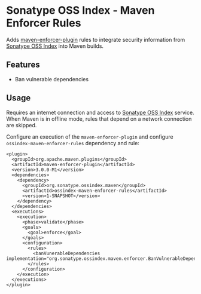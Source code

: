 <!--

    Copyright (c) 2018-present Sonatype, Inc. All rights reserved.

    This program is licensed to you under the Apache License Version 2.0,
    and you may not use this file except in compliance with the Apache License Version 2.0.
    You may obtain a copy of the Apache License Version 2.0 at http://www.apache.org/licenses/LICENSE-2.0.

    Unless required by applicable law or agreed to in writing,
    software distributed under the Apache License Version 2.0 is distributed on an
    "AS IS" BASIS, WITHOUT WARRANTIES OR CONDITIONS OF ANY KIND, either express or implied.
    See the Apache License Version 2.0 for the specific language governing permissions and limitations there under.

-->
# Sonatype OSS Index - Maven Enforcer Rules

Adds [maven-enforcer-plugin][2] rules to integrate security information from [Sonatype OSS Index][1] into Maven builds.

## Features

* Ban vulnerable dependencies

## Usage

Requires an internet connection and access to [Sonatype OSS Index][1] service.
When Maven is in offline mode, rules that depend on a network connection are skipped.

Configure an execution of the `maven-enforcer-plugin` and configure `ossindex-maven-enforcer-rules` dependency and rule:

    <plugin>
      <groupId>org.apache.maven.plugins</groupId>
      <artifactId>maven-enforcer-plugin</artifactId>
      <version>3.0.0-M1</version>
      <dependencies>
        <dependency>
          <groupId>org.sonatype.ossindex.maven</groupId>
          <artifactId>ossindex-maven-enforcer-rules</artifactId>
          <version>1-SNAPSHOT</version>
        </dependency>
      </dependencies>
      <executions>
        <execution>
          <phase>validate</phase>
          <goals>
            <goal>enforce</goal>
          </goals>
          <configuration>
            <rules>
              <banVunerableDependencies implementation="org.sonatype.ossindex.maven.enforcer.BanVulnerableDependencies"/>
            </rules>
          </configuration>
        </execution>
      </executions>
    </plugin>

[1]: https://ossindex.sonatype.org
[2]: https://maven.apache.org/enforcer/maven-enforcer-plugin